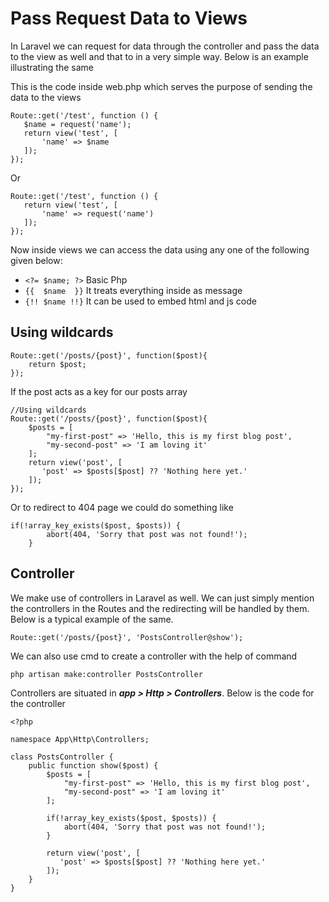 # Pass Request Data to Views

In Laravel we can request for data through the controller and pass the data to the view as well and that to in a very simple way. Below is an example illustrating the same

This is the code inside web.php which serves the purpose of sending the data to the views 
```
Route::get('/test', function () {
   $name = request('name');
   return view('test', [
       'name' => $name
   ]); 
});
```
Or
```
Route::get('/test', function () {
   return view('test', [
       'name' => request('name')
   ]); 
});
```
Now inside views we can access the data using any one of the following given below:
- ```<?= $name; ?>``` Basic Php
- ```{{  $name  }}``` It treats everything inside as message
- ```{!! $name !!}``` It can be used to embed html and js code

## Using wildcards

```
Route::get('/posts/{post}', function($post){ 
    return $post;
});
```
If the post acts as a key for our posts array
```
//Using wildcards
Route::get('/posts/{post}', function($post){ 
    $posts = [
        "my-first-post" => 'Hello, this is my first blog post',
        "my-second-post" => 'I am loving it'
    ];
    return view('post', [
       'post' => $posts[$post] ?? 'Nothing here yet.' 
    ]);
});
```
Or to redirect to 404 page we could do something like
```
if(!array_key_exists($post, $posts)) {
        abort(404, 'Sorry that post was not found!');
    }
```

## Controller

We make use of controllers in Laravel as well. We can just simply mention the controllers in the Routes and the redirecting will be handled by them. Below is a typical example of the same.
```
Route::get('/posts/{post}', 'PostsController@show');
```
We can also use cmd to create a controller with the help of command
```
php artisan make:controller PostsController
```
Controllers are situated in ***app > Http > Controllers***. Below is the code for the controller
```
<?php

namespace App\Http\Controllers;

class PostsController {
    public function show($post) {
        $posts = [
            "my-first-post" => 'Hello, this is my first blog post',
            "my-second-post" => 'I am loving it'
        ];

        if(!array_key_exists($post, $posts)) {
            abort(404, 'Sorry that post was not found!');
        }

        return view('post', [
           'post' => $posts[$post] ?? 'Nothing here yet.' 
        ]);
    }
}
```
